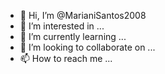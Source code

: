 - 👋 Hi, I’m @MarianiSantos2008
- 👀 I’m interested in ...
- 🌱 I’m currently learning ...
- 💞️ I’m looking to collaborate on ...
- 📫 How to reach me ...

<!---
MarianiSantos2008/MarianiSantos2008 is a ✨ special ✨ repository because its `README.md` (this file) appears on your GitHub profile.
You can click the Preview link to take a look at your changes.   
![](https://seeklogo.com/images/B/barbie-logo-648EACBA9A-seeklogo.com.png)
